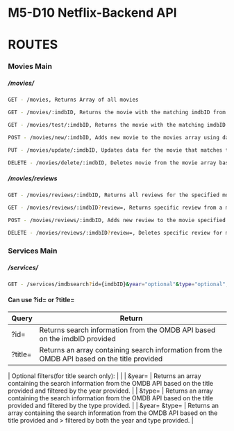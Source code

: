 # M5-D10 Netflix-Backend API

# ROUTES

### Movies Main

##### /movies/

```sh
GET - /movies, Returns Array of all movies
```

```sh
GET - /movies/:imdbID, Returns the movie with the matching imdbID from the movies array
```

```sh
GET - /movies/test/:imdbID, Returns the movie with the matching imdbID from the OMDB API
```

```sh
POST - /movies/new/:imdbID, Adds new movie to the movies array using data from the OMDB API
```

```sh
PUT - /movies/update/:imdbID, Updates data for the movie that matches the provided imdbID
```

```sh
DELETE - /movies/delete/:imdbID, Deletes movie from the movie array based on the provided imdbID
```

##### /movies/reviews

```sh
GET - /movies/reviews/:imdbID, Returns all reviews for the specified movie based on imdbID
```

```sh
GET - /movies/reviews/:imdbID?review=, Returns specific review from a movie based on the review query id
```

```sh
POST - /movies/reviews/:imdbID, Adds new review to the movie specified by the imdbID
```

```sh
DELETE - /movies/reviews/:imdbID?review=, Deletes specific review for movie specified by the imdbID and the review based on the review query id
```

### Services Main

##### /services/

```sh
GET - /services/imdbsearch?id={imdbID}&year="optional"&type="optional", Returns the search data from the OMDB API
```

#### Can use ?id= or ?title=

| Query   | Return                                                                                       |
| ------- | -------------------------------------------------------------------------------------------- |
| ?id=    | Returns search information from the OMDB API based on the imdbID provided                    |
| ?title= | Returns an array containing search information from the OMDB API based on the title provided |

| Optional filters(for title search only): | |
| &year= | Returns an array containing the search information from the OMDB API based on the title provided and filtered by the year provided. |
| &type= | Returns an array containing the search information from the OMDB API based on the title provided and filtered by the type provided. |
| &year= &type= | Returns an array containing the search information from the OMDB API based on the title provided and > filtered by both the year and type provided. |
